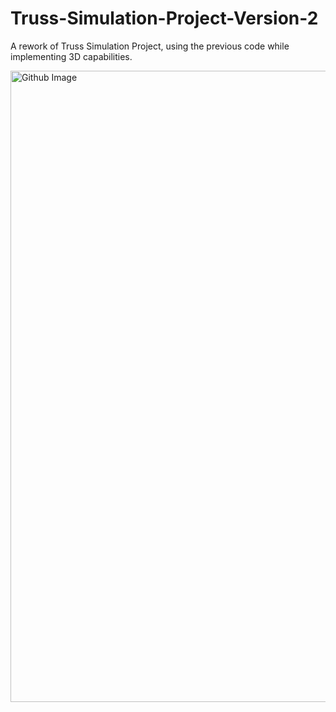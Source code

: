 # Truss-Simulation-Project-Version-2
A rework of Truss Simulation Project, using the previous code while implementing 3D capabilities.

<img width="1010" alt="Github Image" src="https://github.com/AMC-V/Truss-Simulation-Project-Version-2/assets/98991057/ee60b19c-98fd-4dad-9e65-4708ea7dca89">
